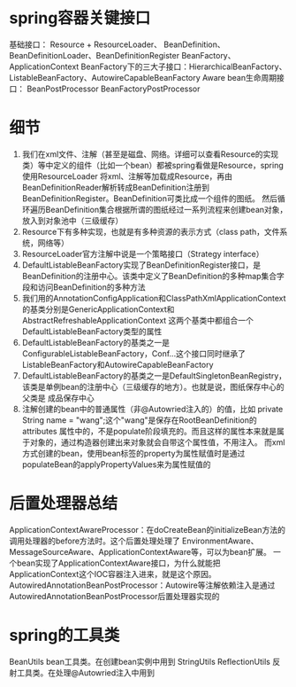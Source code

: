 # spring容器关键接口
基础接口：
Resource + ResourceLoader、
BeanDefinition、BeanDefinitionLoader、BeanDefinitionRegister
BeanFactory、ApplicationContext
BeanFactory下的三大子接口：HierarchicalBeanFactory、ListableBeanFactory、AutowireCapableBeanFactory
Aware
bean生命周期接口：
BeanPostProcessor
BeanFactoryPostProcessor
# 细节
1. 我们在xml文件、注解（甚至是磁盘、网络。详细可以查看Resource的实现类）等中定义的组件（比如一个bean）都被spring看做是Resource，spring使用ResourceLoader
将xml、注解等加载成Resource，再由BeanDefinitionReader解析转成BeanDefinition注册到BeanDefinitionRegister。BeanDefinition可类比成一个组件的图纸。
然后循环遍历BeanDefinition集合根据所谓的图纸经过一系列流程来创建bean对象，放入到对象池中（三级缓存）
2. Resource下有多种实现，也就是有多种资源的表示方式（class path，文件系统，网络等） 
3. ResourceLoader官方注解中说是一个策略接口（Strategy interface）
4. DefaultListableBeanFactory实现了BeanDefinitionRegister接口，是BeanDefinition的注册中心。该类中定义了BeanDefinition的多种map集合字段和访问BeanDefinition的多种方法
5. 我们用的AnnotationConfigApplication和ClassPathXmlApplicationContext的基类分别是GenericApplicationContext和AbstractRefreshableApplicationContext
这两个基类中都组合一个DefaultListableBeanFactory类型的属性
6. DefaultListableBeanFactory的基类之一是ConfigurableListableBeanFactory，Conf...这个接口同时继承了ListableBeanFactory和AutowireCapableBeanFactory
7. DefaultListableBeanFactory的基类之一是DefaultSingletonBeanRegistry，该类是单例bean的注册中心（三级缓存的地方）。也就是说，图纸保存中心的父类是
成品保存中心
8. 注解创建的bean中的普通属性（非@Autowried注入的）的值，比如 private String name = "wang";这个"wang"是保存在RootBeanDefinition的attributes
属性中的，不是populate阶段填充的。而且这样的属性本来就是属于对象的，通过构造器创建出来对象就会自带这个属性值，不用注入。
而xml方式创建的bean，使用bean标签的property为属性赋值时是通过populateBean的applyPropertyValues来为属性赋值的
# 后置处理器总结
ApplicationContextAwareProcessor：在doCreateBean的initializeBean方法的调用处理器的before方法时。这个后置处理处理了
EnvironmentAware、MessageSourceAware、ApplicationContextAware等，可以为bean扩展。
一个bean实现了ApplicationContextAware接口，为什么就能把ApplicationContext这个IOC容器注入进来，就是这个原因。
AutowiredAnnotationBeanPostProcessor：Autowire等注解依赖注入是通过AutowiredAnnotationBeanPostProcessor后置处理器实现的
# spring的工具类
BeanUtils bean工具类。在创建bean实例中用到
StringUtils
ReflectionUtils 反射工具类。在处理@Autowried注入中用到